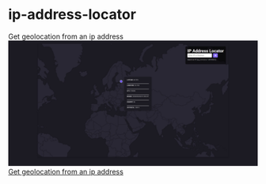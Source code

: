 # ip-address-locator
Get geolocation from an ip address
![Ip Address Locator](screenshot.jpg)  <br>
[Get geolocation from an ip address](https://codepen.io/Data-Bee38/full/ogXeRyG)

